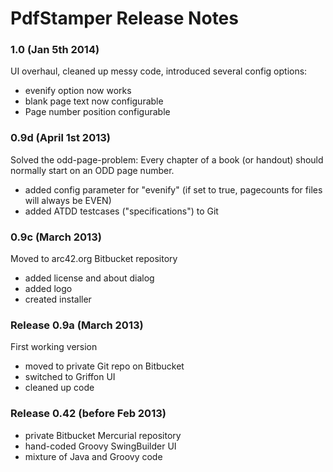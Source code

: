 
# PdfStamper Release Notes

### 1.0 (Jan 5th 2014)
UI overhaul, cleaned up messy code, introduced several config options:

* evenify option now works
* blank page text now configurable
* Page number position configurable



### 0.9d (April 1st 2013)
Solved the odd-page-problem: Every chapter of a book (or handout) should normally start on an ODD page number.

* added config parameter for "evenify" (if set to true, pagecounts for files will always be EVEN)
* added ATDD testcases ("specifications") to Git


### 0.9c (March 2013)
Moved to arc42.org Bitbucket repository

* added license and about dialog
* added logo
* created installer

### Release 0.9a (March 2013)
First working version

* moved to private Git repo on Bitbucket
* switched to Griffon UI
* cleaned up code

### Release 0.42 (before Feb 2013)
* private Bitbucket Mercurial repository  
* hand-coded Groovy SwingBuilder UI
* mixture of Java and Groovy code  
 


